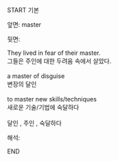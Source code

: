 START
기본

앞면:
master


뒷면:
<div>They lived in fear of their master. </div><div>그들은 주인에 대한 두려움 속에서 살았다.</div><div><br></div><div><div>a master of disguise </div><div>변장의 달인</div></div><div><br></div><div><div>to master new skills/techniques </div><div>새로운 기술/기법에 숙달하다</div></div><div><br></div><div>달인 , 주인 , 숙달하다</div>


해석:
<!--ID: 1746614454257-->
END